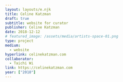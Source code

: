 ```yaml
---
layout: layouts/e.njk
title: Celine Katzman
draft: true
subtitle: website for curator
publisher: Celine Katzman
date: 2018-12-12
# featured_image: /assets/media/artists-space-01.png
type: project
medium:
  - website
hyperlink: celinekatzman.com
collaborator:
  - Taichi Wi
link: https://celinekatzman.com
year: ["2018"]
---
```

